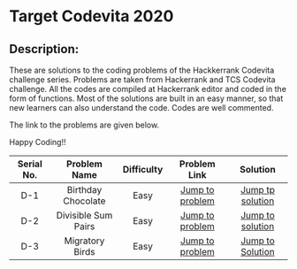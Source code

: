 # Target Codevita 2020

## Description: 

These are solutions to the coding problems of the Hackkerrank Codevita challenge series. Problems are taken from Hackerrank and TCS Codevita challenge. All the codes are compiled at Hackerrank editor and coded in the form of functions. Most of the solutions are built in an easy manner, so that new learners can also understand the code. Codes are well commented.

The link to the problems are given below. 

Happy Coding!!

|Serial No.|Problem Name|Difficulty|Problem Link|Solution|
|:--------:|:----------:|:--------:|:----------:|:------:|
|D-1|Birthday Chocolate|Easy|[Jump to problem](https://www.hackerrank.com/contests/target-codevita-1/challenges/the-birthday-bar)|[Jump tp solution](https://github.com/harshkhatter/codevita_solutions/blob/master/Birthday_chocolate)|
|D-2|Divisible Sum Pairs|Easy|[Jump to problem](https://www.hackerrank.com/contests/target-codevita-1/challenges/divisible-sum-pairs)|[Jump to solution](https://github.com/harshkhatter/codevita_solutions/blob/master/Divisible_sum_pairs)|
|D-3|Migratory Birds|Easy|[Jump to problem](https://www.hackerrank.com/contests/target-codevita-1/challenges/migratory-birds)|[Jump to Solution](https://github.com/harshkhatter/codevita_solutions/blob/master/Migratory_birds)|

